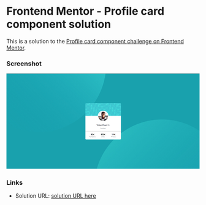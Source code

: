# Frontend Mentor - Profile card component solution

This is a solution to the [Profile card component challenge on Frontend Mentor](https://www.frontendmentor.io/challenges/profile-card-component-cfArpWshJ).


### Screenshot

![](/screenshots/screenshot.jpg)



### Links

- Solution URL: [solution URL here](https://rowanconnaughton.github.io/Frontend-Mentor-Profile-card-component-solution/)

